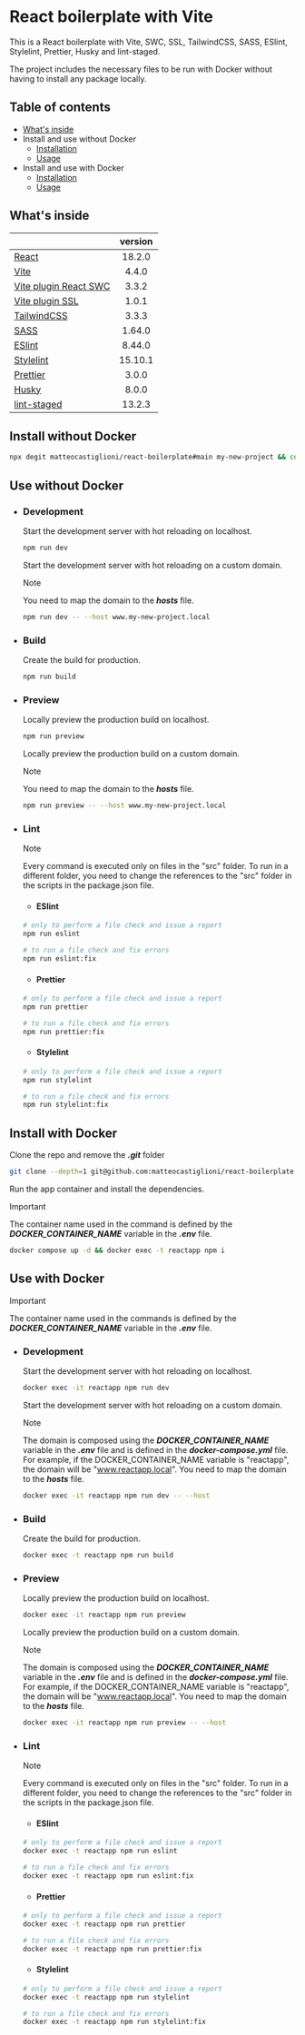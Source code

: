 # React boilerplate with Vite

This is a React boilerplate with Vite, SWC, SSL, TailwindCSS, SASS, ESlint, Stylelint, Prettier, Husky and lint-staged.

The project includes the necessary files to be run with Docker without having to install any package locally.

## Table of contents

- [What's inside](#whats-inside)
- Install and use without Docker
  - [Installation](#install-without-docker)
  - [Usage](#use-without-docker)
- Install and use with Docker
  - [Installation](#install-without-docker)
  - [Usage](#use-without-docker)

## What's inside

|                                                                                                            | version |
| :--------------------------------------------------------------------------------------------------------- | :-----: |
| <a href="https://react.dev" target="_blank">React</a>                                                      | 18.2.0  |
| <a href="https://vitejs.dev" target="_blank">Vite</a>                                                      |  4.4.0  |
| <a href="https://www.npmjs.com/package/@vitejs/plugin-react-swc" target="_blank">Vite plugin React SWC</a> |  3.3.2  |
| <a href="https://www.npmjs.com/package/@vitejs/plugin-basic-ssl" target="_blank">Vite plugin SSL</a>       |  1.0.1  |
| <a href="https://tailwindcss.com" target="_blank">TailwindCSS</a>                                          |  3.3.3  |
| <a href="https://sass-lang.com" target="_blank">SASS</a>                                                   | 1.64.0  |
| <a href="https://eslint.org" target="_blank">ESlint</a>                                                    | 8.44.0  |
| <a href="https://stylelint.io" target="_blank">Stylelint</a>                                               | 15.10.1 |
| <a href="https://prettier.io" target="_blank">Prettier</a>                                                 |  3.0.0  |
| <a href="https://typicode.github.io/husky" target="_blank">Husky</a>                                       |  8.0.0  |
| <a href="https://github.com/okonet/lint-staged" target="_blank">lint-staged</a>                            | 13.2.3  |

## Install without Docker

```bash
npx degit matteocastiglioni/react-boilerplate#main my-new-project && cd my-new-project && npm i
```

## Use without Docker

- ### Development

  Start the development server with hot reloading on localhost.

  ```bash
  npm run dev
  ```

  Start the development server with hot reloading on a custom domain.

  > [!NOTE]
  > You need to map the domain to the **_hosts_** file.

  ```bash
  npm run dev -- --host www.my-new-project.local
  ```

- ### Build

  Create the build for production.

  ```bash
  npm run build
  ```

- ### Preview

  Locally preview the production build on localhost.

  ```bash
  npm run preview
  ```

  Locally preview the production build on a custom domain.

  > [!NOTE]
  > You need to map the domain to the **_hosts_** file.

  ```bash
  npm run preview -- --host www.my-new-project.local
  ```

- ### Lint

  > [!NOTE]
  > Every command is executed only on files in the "src" folder. To run in a different folder, you need to change the references to the "src" folder in the scripts in the package.json file.

  - #### ESlint

  ```bash
  # only to perform a file check and issue a report
  npm run eslint
  ```

  ```bash
  # to run a file check and fix errors
  npm run eslint:fix
  ```

  - #### Prettier

  ```bash
  # only to perform a file check and issue a report
  npm run prettier
  ```

  ```bash
  # to run a file check and fix errors
  npm run prettier:fix
  ```

  - #### Stylelint

  ```bash
  # only to perform a file check and issue a report
  npm run stylelint
  ```

  ```bash
  # to run a file check and fix errors
  npm run stylelint:fix
  ```

## Install with Docker

Clone the repo and remove the **_.git_** folder

```bash
git clone --depth=1 git@github.com:matteocastiglioni/react-boilerplate.git my-new-project && cd my-new-project && rm -rf .git
```

Run the app container and install the dependencies.
> [!IMPORTANT]
> The container name used in the command is defined by the **_DOCKER_CONTAINER_NAME_** variable in the **_.env_** file.

```bash
docker compose up -d && docker exec -t reactapp npm i
```

## Use with Docker

> [!IMPORTANT]
> The container name used in the commands is defined by the **_DOCKER_CONTAINER_NAME_** variable in the **_.env_** file.

- ### Development

  Start the development server with hot reloading on localhost.

  ```bash
  docker exec -it reactapp npm run dev
  ```

  Start the development server with hot reloading on a custom domain.

  > [!NOTE]
  > The domain is composed using the **_DOCKER_CONTAINER_NAME_** variable in the **_.env_** file and is defined in the **_docker-compose.yml_** file. For example, if the DOCKER_CONTAINER_NAME variable is "reactapp", the domain will be "www.reactapp.local". You need to map the domain to the **_hosts_** file.

  ```bash
  docker exec -it reactapp npm run dev -- --host
  ```

- ### Build

  Create the build for production.

  ```bash
  docker exec -t reactapp npm run build
  ```

- ### Preview

  Locally preview the production build on localhost.

  ```bash
  docker exec -it reactapp npm run preview
  ```

  Locally preview the production build on a custom domain.

  > [!NOTE]
  > The domain is composed using the **_DOCKER_CONTAINER_NAME_** variable in the **_.env_** file and is defined in the **_docker-compose.yml_** file. For example, if the DOCKER_CONTAINER_NAME variable is "reactapp", the domain will be "www.reactapp.local". You need to map the domain to the **_hosts_** file.

  ```bash
  docker exec -it reactapp npm run preview -- --host
  ```

- ### Lint

  > [!NOTE]
  > Every command is executed only on files in the "src" folder. To run in a different folder, you need to change the references to the "src" folder in the scripts in the package.json file.

  - #### ESlint

  ```bash
  # only to perform a file check and issue a report
  docker exec -t reactapp npm run eslint
  ```

  ```bash
  # to run a file check and fix errors
  docker exec -t reactapp npm run eslint:fix
  ```

  - #### Prettier

  ```bash
  # only to perform a file check and issue a report
  docker exec -t reactapp npm run prettier
  ```

  ```bash
  # to run a file check and fix errors
  docker exec -t reactapp npm run prettier:fix
  ```

  - #### Stylelint

  ```bash
  # only to perform a file check and issue a report
  docker exec -t reactapp npm run stylelint
  ```

  ```bash
  # to run a file check and fix errors
  docker exec -t reactapp npm run stylelint:fix
  ```
